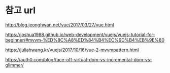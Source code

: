 # 참고 url

http://blog.jeonghwan.net/vue/2017/03/27/vue.html

https://joshua1988.github.io/web-development/vuejs/vuejs-tutorial-for-beginner/#mvvm-%ED%8C%A8%ED%84%B4%EC%9D%B4%EB%9E%80

https://juliahwang.kr/vuejs/2017/10/16/vue-2-mvvmpattern.html

https://auth0.com/blog/face-off-virtual-dom-vs-incremental-dom-vs-glimmer/